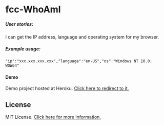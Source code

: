 # fcc-WhoAmI
##### User stories:

I can get the IP address, language and operating system for my browser.
##### Example usage:
```
"ip":"xxx.xxx.xxx.xxx","language":"en-US","os":"Windows NT 10.0; WOW64"
```

#### Demo
Demo project hosted at Heroku. [Click here to redirect to it.](http://fcc-who-am-i.herokuapp.com)

## License

MIT License. [Click here for more information.](LICENSE.md)
